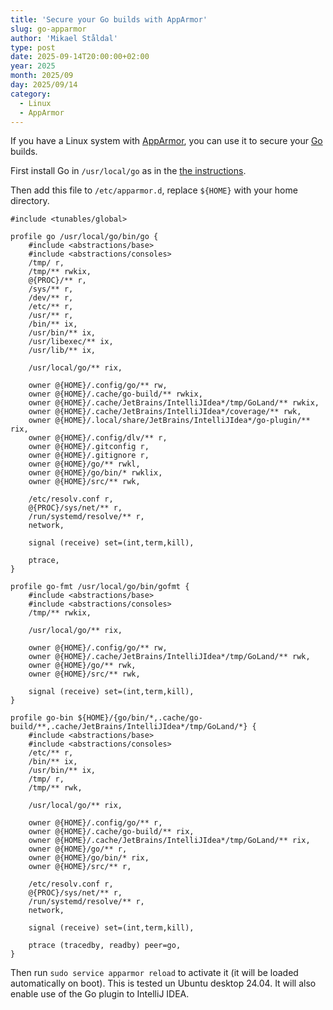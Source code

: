 ```yaml
---
title: 'Secure your Go builds with AppArmor'
slug: go-apparmor
author: 'Mikael Ståldal'
type: post
date: 2025-09-14T20:00:00+02:00
year: 2025
month: 2025/09
day: 2025/09/14
category:
  - Linux
  - AppArmor
---
```


If you have a Linux system with [AppArmor](https://en.wikipedia.org/wiki/AppArmor), you can use it to secure your [Go](https://go.dev/) builds.

First install Go in `/usr/local/go` as in the [the instructions](https://go.dev/doc/install).

Then add this file to `/etc/apparmor.d`, replace `${HOME}` with your home directory.

```
#include <tunables/global>

profile go /usr/local/go/bin/go {
    #include <abstractions/base>
    #include <abstractions/consoles>
    /tmp/ r,
    /tmp/** rwkix,
    @{PROC}/** r,
    /sys/** r,
    /dev/** r,
    /etc/** r,
    /usr/** r,
    /bin/** ix,
    /usr/bin/** ix,
    /usr/libexec/** ix,
    /usr/lib/** ix,

    /usr/local/go/** rix,

    owner @{HOME}/.config/go/** rw,
    owner @{HOME}/.cache/go-build/** rwkix,
    owner @{HOME}/.cache/JetBrains/IntelliJIdea*/tmp/GoLand/** rwkix,
    owner @{HOME}/.cache/JetBrains/IntelliJIdea*/coverage/** rwk,
    owner @{HOME}/.local/share/JetBrains/IntelliJIdea*/go-plugin/** rix,
    owner @{HOME}/.config/dlv/** r,
    owner @{HOME}/.gitconfig r,
    owner @{HOME}/.gitignore r,
    owner @{HOME}/go/** rwkl,
    owner @{HOME}/go/bin/* rwklix,
    owner @{HOME}/src/** rwk,

    /etc/resolv.conf r,
    @{PROC}/sys/net/** r,
    /run/systemd/resolve/** r,
    network,

    signal (receive) set=(int,term,kill),

    ptrace,
}

profile go-fmt /usr/local/go/bin/gofmt {
    #include <abstractions/base>
    #include <abstractions/consoles>
    /tmp/** rwkix,

    /usr/local/go/** rix,

    owner @{HOME}/.config/go/** rw,
    owner @{HOME}/.cache/JetBrains/IntelliJIdea*/tmp/GoLand/** rwk,
    owner @{HOME}/go/** rwk,
    owner @{HOME}/src/** rwk,

    signal (receive) set=(int,term,kill),
}

profile go-bin ${HOME}/{go/bin/*,.cache/go-build/**,.cache/JetBrains/IntelliJIdea*/tmp/GoLand/*} {
    #include <abstractions/base>
    #include <abstractions/consoles>
    /etc/** r,
    /bin/** ix,
    /usr/bin/** ix,
    /tmp/ r,
    /tmp/** rwk,

    /usr/local/go/** rix,

    owner @{HOME}/.config/go/** r,
    owner @{HOME}/.cache/go-build/** rix,
    owner @{HOME}/.cache/JetBrains/IntelliJIdea*/tmp/GoLand/** rix,
    owner @{HOME}/go/** r,
    owner @{HOME}/go/bin/* rix,
    owner @{HOME}/src/** r,

    /etc/resolv.conf r,
    @{PROC}/sys/net/** r,
    /run/systemd/resolve/** r,
    network,

    signal (receive) set=(int,term,kill),

    ptrace (tracedby, readby) peer=go,
}

```
Then run `sudo service apparmor reload` to activate it (it will be loaded automatically on boot). This is tested un Ubuntu desktop 24.04.
It will also enable use of the Go plugin to IntelliJ IDEA.

